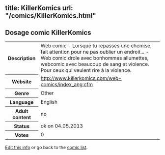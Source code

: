 title: KillerKomics
url: "/comics/KillerKomics.html"
---
Dosage comic KillerKomics
-----------------------------------------

<p id="msg"></p>
<script type="text/javascript">
if (window.location.search === '?edit_info_mail=sent_ok') {
  var elem = document.getElementById("msg");
  elem.innerHTML = 'Edited information sucessfully sent for review, which is usually done daily. Thanks!';
  elem.className = 'ok';
}
</script>
<table class="comicinfo">
<tr>
<th>Description</th><td>Web comic - Lorsque tu repasses une chemise, fait attention pour ne pas oublier un endroit... - Web comic drole avec bonhommes allumettes, webcomic avec beaucoup de sang et violence. Pour ceux qui veulent rire à la violence.</td>
</tr>
<tr>
<th>Website</th><td><a href="http://www.killerkomics.com/web-comics/index_ang.cfm">http://www.killerkomics.com/web-comics/index_ang.cfm</a></td>
</tr>
<tr>
<th>Genre</th><td>Other</td>
</tr>
<tr>
<th>Language</th><td>English</td>
</tr>
<tr>
<th>Adult content</th><td>no</td>
</tr>
<tr>
<th>Status</th><td>ok on 04.05.2013</td>
</tr>
<tr>
<th>Votes</th><td>0</td>
</tr>
</table>

[Edit this info](KillerKomics_edit.html) or go back to the [comic list](../comic-index.html).
